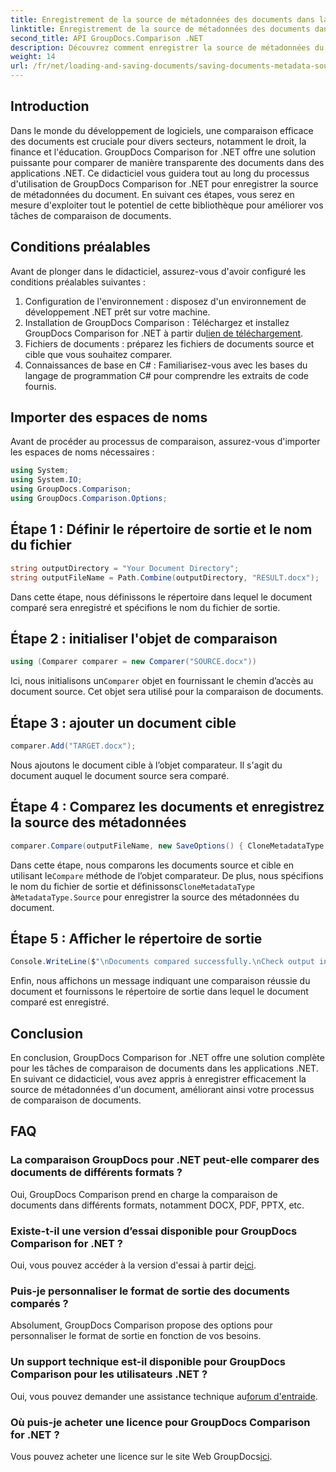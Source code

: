 ```yaml
---
title: Enregistrement de la source de métadonnées des documents dans la comparaison GroupDocs pour .NET
linktitle: Enregistrement de la source de métadonnées des documents dans la comparaison GroupDocs pour .NET
second_title: API GroupDocs.Comparison .NET
description: Découvrez comment enregistrer la source de métadonnées du document à l’aide de GroupDocs Comparison for .NET. Suivez notre guide étape par étape pour une comparaison transparente des documents dans votre .NET.
weight: 14
url: /fr/net/loading-and-saving-documents/saving-documents-metadata-source/
---
```

## Introduction
Dans le monde du développement de logiciels, une comparaison efficace des documents est cruciale pour divers secteurs, notamment le droit, la finance et l'éducation. GroupDocs Comparison for .NET offre une solution puissante pour comparer de manière transparente des documents dans des applications .NET. Ce didacticiel vous guidera tout au long du processus d'utilisation de GroupDocs Comparison for .NET pour enregistrer la source de métadonnées du document. En suivant ces étapes, vous serez en mesure d'exploiter tout le potentiel de cette bibliothèque pour améliorer vos tâches de comparaison de documents.
## Conditions préalables
Avant de plonger dans le didacticiel, assurez-vous d'avoir configuré les conditions préalables suivantes :
1. Configuration de l'environnement : disposez d'un environnement de développement .NET prêt sur votre machine.
2.  Installation de GroupDocs Comparison : Téléchargez et installez GroupDocs Comparison for .NET à partir du[lien de téléchargement](https://releases.groupdocs.com/comparison/net/).
3. Fichiers de documents : préparez les fichiers de documents source et cible que vous souhaitez comparer.
4. Connaissances de base en C# : Familiarisez-vous avec les bases du langage de programmation C# pour comprendre les extraits de code fournis.

## Importer des espaces de noms
Avant de procéder au processus de comparaison, assurez-vous d'importer les espaces de noms nécessaires :
```csharp
using System;
using System.IO;
using GroupDocs.Comparison;
using GroupDocs.Comparison.Options;
```

## Étape 1 : Définir le répertoire de sortie et le nom du fichier
```csharp
string outputDirectory = "Your Document Directory";
string outputFileName = Path.Combine(outputDirectory, "RESULT.docx");
```
Dans cette étape, nous définissons le répertoire dans lequel le document comparé sera enregistré et spécifions le nom du fichier de sortie.
## Étape 2 : initialiser l'objet de comparaison
```csharp
using (Comparer comparer = new Comparer("SOURCE.docx"))
```
 Ici, nous initialisons un`Comparer` objet en fournissant le chemin d’accès au document source. Cet objet sera utilisé pour la comparaison de documents.
## Étape 3 : ajouter un document cible
```csharp
comparer.Add("TARGET.docx");
```
Nous ajoutons le document cible à l’objet comparateur. Il s'agit du document auquel le document source sera comparé.
## Étape 4 : Comparez les documents et enregistrez la source des métadonnées
```csharp
comparer.Compare(outputFileName, new SaveOptions() { CloneMetadataType = MetadataType.Source });
```
 Dans cette étape, nous comparons les documents source et cible en utilisant le`Compare` méthode de l’objet comparateur. De plus, nous spécifions le nom du fichier de sortie et définissons`CloneMetadataType` à`MetadataType.Source` pour enregistrer la source des métadonnées du document.
## Étape 5 : Afficher le répertoire de sortie
```csharp
Console.WriteLine($"\nDocuments compared successfully.\nCheck output in {outputDirectory}.");
```
Enfin, nous affichons un message indiquant une comparaison réussie du document et fournissons le répertoire de sortie dans lequel le document comparé est enregistré.

## Conclusion
En conclusion, GroupDocs Comparison for .NET offre une solution complète pour les tâches de comparaison de documents dans les applications .NET. En suivant ce didacticiel, vous avez appris à enregistrer efficacement la source de métadonnées d'un document, améliorant ainsi votre processus de comparaison de documents.
## FAQ
### La comparaison GroupDocs pour .NET peut-elle comparer des documents de différents formats ?
Oui, GroupDocs Comparison prend en charge la comparaison de documents dans différents formats, notamment DOCX, PDF, PPTX, etc.
### Existe-t-il une version d’essai disponible pour GroupDocs Comparison for .NET ?
 Oui, vous pouvez accéder à la version d'essai à partir de[ici](https://releases.groupdocs.com/).
### Puis-je personnaliser le format de sortie des documents comparés ?
Absolument, GroupDocs Comparison propose des options pour personnaliser le format de sortie en fonction de vos besoins.
### Un support technique est-il disponible pour GroupDocs Comparison pour les utilisateurs .NET ?
 Oui, vous pouvez demander une assistance technique au[forum d'entraide](https://forum.groupdocs.com/c/comparison/12).
### Où puis-je acheter une licence pour GroupDocs Comparison for .NET ?
 Vous pouvez acheter une licence sur le site Web GroupDocs[ici](https://purchase.groupdocs.com/buy).